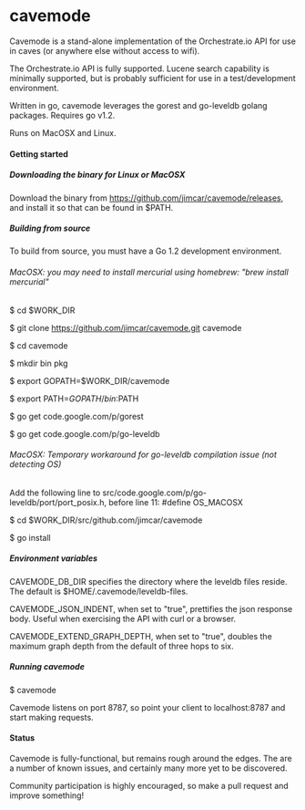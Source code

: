 cavemode
========

Cavemode is a stand-alone implementation of the Orchestrate.io API for use in caves (or anywhere else without access to wifi).

The Orchestrate.io API is fully supported.  Lucene search capability is minimally supported, but is probably sufficient for use in a test/development environment.

Written in go, cavemode leverages the gorest and go-leveldb golang packages. Requires go v1.2.

Runs on MacOSX and Linux.

#### Getting started

##### Downloading the binary for Linux or MacOSX

Download the binary from https://github.com/jimcar/cavemode/releases, and install it so that can be found in $PATH.

##### Building from source

To build from source, you must have a Go 1.2 development environment.

###### MacOSX: you may need to install mercurial using homebrew: "brew install mercurial"

$ cd $WORK_DIR

$ git clone https://github.com/jimcar/cavemode.git cavemode

$ cd cavemode

$ mkdir bin pkg

$ export GOPATH=$WORK_DIR/cavemode

$ export PATH=$GOPATH/bin:$PATH

$ go get code.google.com/p/gorest

$ go get code.google.com/p/go-leveldb

###### MacOSX: Temporary workaround for go-leveldb compilation issue (not detecting OS)
Add the following line to src/code.google.com/p/go-leveldb/port/port_posix.h, before line 11:
 #define OS_MACOSX

$ cd $WORK_DIR/src/github.com/jimcar/cavemode

$ go install


##### Environment variables

CAVEMODE_DB_DIR specifies the directory where the leveldb files reside.  The default is $HOME/.cavemode/leveldb-files.

CAVEMODE_JSON_INDENT, when set to "true", prettifies the json response body. Useful when exercising the API with curl or a browser.

CAVEMODE_EXTEND_GRAPH_DEPTH, when set to "true", doubles the maximum graph depth from the default of three hops to six.

##### Running cavemode

$ cavemode

Cavemode listens on port 8787, so point your client to localhost:8787 and start making requests.

#### Status

Cavemode is fully-functional, but remains rough around the edges. The are a number of known issues, and certainly many more yet to be discovered.

Community participation is highly encouraged, so make a pull request and improve something!

